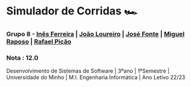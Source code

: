 # Simulador de Corridas 🏎️
### Grupo 8 - [Inês Ferreira](https://github.com/inesferreira23) | [João Loureiro](https://github.com/jmfl27) | [José Fonte](https://github.com/josefonte) | [Miguel Raposo](https://github.com/MiguelRaposo) | [Rafael Picão](https://github.com/rafaelcorreia94870) 

### Nota : 12.0

Desenvolvimento de Sistemas de Software | 3ºano | 1ºSemestre | Universidade do Minho | M.I. Engenharia Informática | Ano Letivo 22/23

